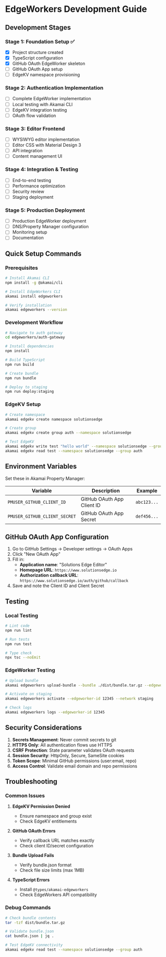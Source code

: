 # EdgeWorkers Development Guide

## Development Stages

### Stage 1: Foundation Setup ✅
- [x] Project structure created
- [x] TypeScript configuration
- [x] GitHub OAuth EdgeWorker skeleton
- [ ] GitHub OAuth App setup
- [ ] EdgeKV namespace provisioning

### Stage 2: Authentication Implementation
- [ ] Complete EdgeWorker implementation
- [ ] Local testing with Akamai CLI
- [ ] EdgeKV integration testing
- [ ] OAuth flow validation

### Stage 3: Editor Frontend
- [ ] WYSIWYG editor implementation
- [ ] Editor CSS with Material Design 3
- [ ] API integration
- [ ] Content management UI

### Stage 4: Integration & Testing
- [ ] End-to-end testing
- [ ] Performance optimization
- [ ] Security review
- [ ] Staging deployment

### Stage 5: Production Deployment
- [ ] Production EdgeWorker deployment
- [ ] DNS/Property Manager configuration
- [ ] Monitoring setup
- [ ] Documentation

## Quick Setup Commands

### Prerequisites
```bash
# Install Akamai CLI
npm install -g @akamai/cli

# Install EdgeWorkers CLI
akamai install edgeworkers

# Verify installation
akamai edgeworkers --version
```

### Development Workflow
```bash
# Navigate to auth gateway
cd edgeworkers/auth-gateway

# Install dependencies
npm install

# Build TypeScript
npm run build

# Create bundle
npm run bundle

# Deploy to staging
npm run deploy:staging
```

### EdgeKV Setup
```bash
# Create namespace
akamai edgekv create namespace solutionsedge

# Create group
akamai edgekv create group auth --namespace solutionsedge

# Test EdgeKV
akamai edgekv write test "hello world" --namespace solutionsedge --group auth
akamai edgekv read test --namespace solutionsedge --group auth
```

## Environment Variables

Set these in Akamai Property Manager:

| Variable | Description | Example |
|----------|-------------|---------|
| `PMUSER_GITHUB_CLIENT_ID` | GitHub OAuth App Client ID | `abc123...` |
| `PMUSER_GITHUB_CLIENT_SECRET` | GitHub OAuth App Secret | `def456...` |

## GitHub OAuth App Configuration

1. Go to GitHub Settings → Developer settings → OAuth Apps
2. Click "New OAuth App"
3. Fill in:
   - **Application name**: "Solutions Edge Editor"
   - **Homepage URL**: `https://www.solutionsedge.io`
   - **Authorization callback URL**: `https://www.solutionsedge.io/auth/github/callback`
4. Save and note the Client ID and Client Secret

## Testing

### Local Testing
```bash
# Lint code
npm run lint

# Run tests
npm run test

# Type check
npx tsc --noEmit
```

### EdgeWorker Testing
```bash
# Upload bundle
akamai edgeworkers upload-bundle --bundle ./dist/bundle.tar.gz --edgeworker-id 12345

# Activate on staging
akamai edgeworkers activate --edgeworker-id 12345 --network staging

# Check logs
akamai edgeworkers logs --edgeworker-id 12345
```

## Security Considerations

1. **Secrets Management**: Never commit secrets to git
2. **HTTPS Only**: All authentication flows use HTTPS
3. **CSRF Protection**: State parameter validates OAuth requests
4. **Session Security**: HttpOnly, Secure, SameSite cookies
5. **Token Scope**: Minimal GitHub permissions (user:email, repo)
6. **Access Control**: Validate email domain and repo permissions

## Troubleshooting

### Common Issues

1. **EdgeKV Permission Denied**
   - Ensure namespace and group exist
   - Check EdgeKV entitlements

2. **GitHub OAuth Errors**
   - Verify callback URL matches exactly
   - Check client ID/secret configuration

3. **Bundle Upload Fails**
   - Verify bundle.json format
   - Check file size limits (max 1MB)

4. **TypeScript Errors**
   - Install `@types/akamai-edgeworkers`
   - Check EdgeWorkers API compatibility

### Debug Commands
```bash
# Check bundle contents
tar -tzf dist/bundle.tar.gz

# Validate bundle.json
cat bundle.json | jq .

# Test EdgeKV connectivity
akamai edgekv read test --namespace solutionsedge --group auth
```
